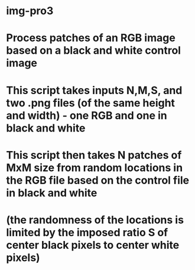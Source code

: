 # img-pro3
# Process patches of an RGB image based on a black and white control image
#
# This script takes inputs N,M,S, and two .png files (of the same height and width) - one RGB and one in black and white
# This script then takes N patches of MxM size from random locations in the RGB file based on the control file in black and white
# (the randomness of the locations is limited by the imposed ratio S of center black pixels to center white pixels)
